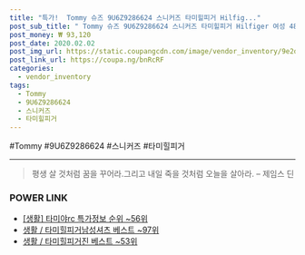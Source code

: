 ```yaml
--- 
title: "특가!  Tommy 슈즈 9U6Z9286624 스니커즈 타미힐피거 Hilfig..." 
post_sub_title: " Tommy 슈즈 9U6Z9286624 스니커즈 타미힐피거 Hilfiger 여성 4840355" 
post_money: ₩ 93,120 
post_date: 2020.02.02 
post_img_url: https://static.coupangcdn.com/image/vendor_inventory/9e2d/eaeaf41c4b1db7fc510192abca6cd73f3e15081502c06a8bcda35cd473ad.jpg 
post_link_url: https://coupa.ng/bnRcRF 
categories: 
  - vendor_inventory 
tags: 
  - Tommy 
  - 9U6Z9286624 
  - 스니커즈 
  - 타미힐피거 
--- 
```

  #Tommy #9U6Z9286624 #스니커즈 #타미힐피거 
<hr> 

> 평생 살 것처럼 꿈을 꾸어라.그리고 내일 죽을 것처럼 오늘을 살아라. – 제임스 딘 


### POWER LINK

* <a href="https://blog.naver.com/sakai111/221780223021" target="_blank"> [생활] 타미야rc 특가정보 순위 ~56위</a>
* <a href="https://blog.naver.com/santokki14/221779218290" target="_blank">생활 / 타미힐피거남성셔츠 베스트 ~97위</a>
* <a href="https://blog.naver.com/santokki14/221784511503" target="_blank">생활 / 타미힐피거진 베스트 ~53위</a>
